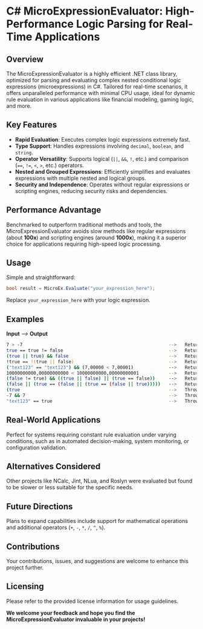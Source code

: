 
# C# MicroExpressionEvaluator: High-Performance Logic Parsing for Real-Time Applications

## Overview

The MicroExpressionEvaluator is a highly efficient .NET class library, optimized for parsing and evaluating complex nested conditional logic expressions (microexpressions) in C#. Tailored for real-time scenarios, it offers unparalleled performance with minimal CPU usage, ideal for dynamic rule evaluation in various applications like financial modeling, gaming logic, and more.

## Key Features

- **Rapid Evaluation**: Executes complex logic expressions extremely fast.
- **Type Support**: Handles expressions involving `decimal`, `boolean`, and `string`.
- **Operator Versatility**: Supports logical (`||`, `&&`, `!`, etc.) and comparison (`==`, `!=`, `<`, `>`, etc.) operators.
- **Nested and Grouped Expressions**: Efficiently simplifies and evaluates expressions with multiple nested and logical groups.
- **Security and Independence**: Operates without regular expressions or scripting engines, reducing security risks and dependencies.

## Performance Advantage

Benchmarked to outperform traditional methods and tools, the MicroExpressionEvaluator avoids slow methods like regular expressions (about **100x**) and scripting engines (around **1000x**), making it a superior choice for applications requiring high-speed logic processing.

## Usage

Simple and straightforward: 

```csharp
bool result = MicroEx.Evaluate("your_expression_here");
```

Replace `your_expression_here` with your logic expression.

## Examples
**Input** *-->* **Output**
```sh
7 > -7                                                      -->   Returns: true
true == true != false                                       -->   Returns: true
(true || true) && false                                     -->   Returns: false
!true == !(true || false)                                   -->   Returns: true
("text123" == "text123") && (7,00000 < 7,00001)             -->   Returns: true
10000000000,00000000000 < 10000000000,00000000001           -->   Returns: true
(false != true) && ((true || false) || (true == false))     -->   Returns: true
(false || (true == (false || (true == (false || true)))))   -->   Returns: true
(true                                                       -->   Throws (expected) exception: "Invalid input! ) expected."
-7 && 7                                                     -->   Throws (expected) exception: "Invalid input! Operator can only be applied to operands of type 'bool'."
"text123" == true                                           -->   Throws (expected) exception: "Invalid input! Operator can only be applied to operands of type 'bool'."
```

## Real-World Applications

Perfect for systems requiring constant rule evaluation under varying conditions, such as in automated decision-making, system monitoring, or configuration validation.

## Alternatives Considered

Other projects like NCalc, Jint, NLua, and Roslyn were evaluated but found to be slower or less suitable for the specific needs.

## Future Directions

Plans to expand capabilities include support for mathematical operations and additional operators (`+`, `-`, `*`, `/`, `^`, `%`).

## Contributions

Your contributions, issues, and suggestions are welcome to enhance this project further.

## Licensing

Please refer to the provided license information for usage guidelines.

**We welcome your feedback and hope you find the MicroExpressionEvaluator invaluable in your projects!**
